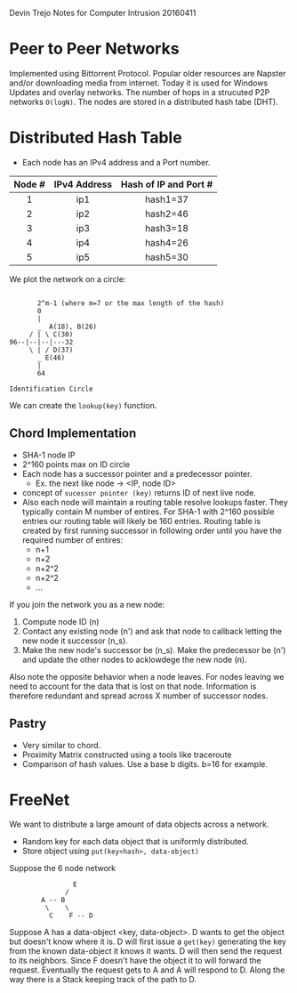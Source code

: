 Devin Trejo
Notes for Computer Intrusion 20160411

# Peer to Peer Networks
Implemented using Bittorrent Protocol. Popular older resources are Napster
and/or downloading media from internet. Today it is used for Windows Updates
and overlay networks. The number of hops in a strucuted P2P networks
`O(logN)`. The nodes are stored in a distributed hash tabe (DHT). 

# Distributed Hash Table
- Each node has an IPv4 address and a Port number. 

| Node # | IPv4 Address | Hash of IP and Port # |
|:---:|:---:|:---:|
| 1 | ip1 | hash1=37 |
| 2 | ip2 | hash2=46 |
| 3 | ip3 | hash3=18 |
| 4 | ip4 | hash4=26 |
| 5 | ip5 | hash5=30 |

We plot the network on a circle:

```
    
       2^m-1 (where m=7 or the max length of the hash)
       0
       |
       _  A(18), B(26)
     / | \ C(30)
96--|--|--|---32
     \ | / D(37)
       _ E(46)
       |
       64

Identification Circle 
```
We can create the `lookup(key)` function. 

## Chord Implementation
- SHA-1 node IP
- 2^160 points max on ID circle
- Each node has a successor pointer and a predecessor pointer. 
    - Ex. the next like node -> <IP, node ID>
- concept of `sucessor pointer (key)` returns ID of next live node. 
- Also each node will maintain a routing table resolve lookups faster. 
They typically contain M number of entires. For SHA-1 with 2^160 possible
entries our routing table will likely be 160 entries. Routing table is 
created by first running successor in following order until you have the 
required number of entires:
    - n+1
    - n+2
    - n+2^2
    - n+2^2
    - ...

If you join the network you as a new node:
1. Compute node ID (n)
2. Contact any existing node (n') and ask that node to callback letting 
the new node it successor (n_s). 
3. Make the new node's successor be (n_s). Make the predecessor be (n') and
update the other nodes to acklowdege the new node (n).

Also note the opposite behavior when a node leaves. For nodes leaving we need
to account for the data that is lost on that node. Information is therefore
redundant and spread across X number of successor nodes. 

## Pastry
- Very similar to chord. 
- Proximity Matrix constructed using a tools like traceroute
- Comparison of hash values. Use a base b digits. b=16 for example. 

# FreeNet
We want to distribute a large amount of data objects across a network. 
- Random key for each data object that is uniformly distributed. 
- Store object using `put(key<hash>, data-object)`

Suppose the 6 node network
```      
                E
              / 
        A -- B 
         \    \ 
          C    F -- D
```

Suppose A has a data-object <key, data-object>. D wants to get the object
but doesn't know where it is. D will first issue a `get(key)` generating 
the key from the known data-object it knows it wants. D will then send the
request to its neighbors. Since F doesn't have the object it to will forward
the request. Eventually the request gets to A and A will respond to D. Along
the way there is a Stack keeping track of the path to D. 
